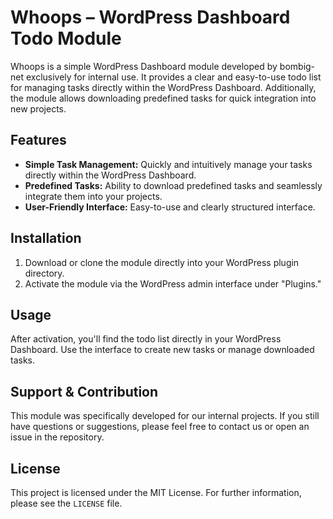# Whoops – WordPress Dashboard Todo Module

Whoops is a simple WordPress Dashboard module developed by bombig-net exclusively for internal use. It provides a clear and easy-to-use todo list for managing tasks directly within the WordPress Dashboard. Additionally, the module allows downloading predefined tasks for quick integration into new projects.

## Features

- **Simple Task Management:** Quickly and intuitively manage your tasks directly within the WordPress Dashboard.
- **Predefined Tasks:** Ability to download predefined tasks and seamlessly integrate them into your projects.
- **User-Friendly Interface:** Easy-to-use and clearly structured interface.

## Installation

1. Download or clone the module directly into your WordPress plugin directory.
2. Activate the module via the WordPress admin interface under "Plugins."

## Usage

After activation, you'll find the todo list directly in your WordPress Dashboard. Use the interface to create new tasks or manage downloaded tasks.

## Support & Contribution

This module was specifically developed for our internal projects. If you still have questions or suggestions, please feel free to contact us or open an issue in the repository.

## License

This project is licensed under the MIT License. For further information, please see the `LICENSE` file.

